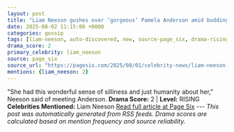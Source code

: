 ```yaml
---
layout: post
title: "Liam Neeson gushes over ‘gorgeous’ Pamela Anderson amid budding new romance"
date: 2025-08-02 11:15:00 +0000
categories: gossip
tags: [liam-neeson, auto-discovered, new, source-page_six, drama-rising]
drama_score: 2
primary_celebrity: liam_neeson
source: page_six
source_url: "https://pagesix.com/2025/08/01/celebrity-news/liam-neeson-gushes-over-gorgeous-pamela-anderson-amid-budding-new-romance/"
mentions: {liam_neeson: 2}
---
```


"She had this wonderful sense of silliness and just humanity about her," Neeson said of meeting Anderson. **Drama Score:** 2 | **Level:** RISING **Celebrities Mentioned:** Liam Neeson [Read full article at Page Six](https://pagesix.com/2025/08/01/celebrity-news/liam-neeson-gushes-over-gorgeous-pamela-anderson-amid-budding-new-romance/) --- *This post was automatically generated from RSS feeds. Drama scores are calculated based on mention frequency and source reliability.*